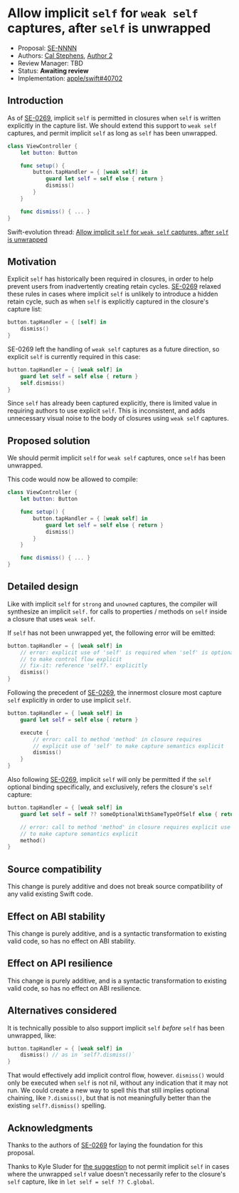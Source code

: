 # Allow implicit `self` for `weak self` captures, after `self` is unwrapped

* Proposal: [SE-NNNN](NNNN-implicit-self-weak-capture.md)
* Authors: [Cal Stephens](https://github.com/swiftdev), [Author 2](https://github.com/swiftdev)
* Review Manager: TBD
* Status: **Awaiting review**
* Implementation: [apple/swift#40702](https://github.com/apple/swift/pull/40702)

## Introduction

As of [SE-0269](https://github.com/apple/swift-evolution/blob/main/proposals/0269-implicit-self-explicit-capture.md), implicit `self` is permitted in closures when `self` is written explicitly in the capture list. We should extend this support to `weak self` captures, and permit implicit `self` as long as `self` has been unwrapped.

```swift
class ViewController {
    let button: Button

    func setup() {
        button.tapHandler = { [weak self] in
            guard let self = self else { return }
            dismiss()
        }
    }

    func dismiss() { ... }
}
```

Swift-evolution thread: [Allow implicit `self` for `weak self` captures, after `self` is unwrapped](https://forums.swift.org/t/allow-implicit-self-for-weak-self-captures-after-self-is-unwrapped/54262)

## Motivation

Explicit `self` has historically been required in closures, in order to help prevent users from inadvertently creating retain cycles. [SE-0269](https://github.com/apple/swift-evolution/blob/main/proposals/0269-implicit-self-explicit-capture.md) relaxed these rules in cases where implicit `self` is unlikely to introduce a hidden retain cycle, such as when `self` is explicitly captured in the closure's capture list:

```swift
button.tapHandler = { [self] in
    dismiss()
}
```

SE-0269 left the handling of `weak self` captures as a future direction, so explicit `self` is currently required in this case:

```swift
button.tapHandler = { [weak self] in
    guard let self = self else { return }
    self.dismiss()
}
```

Since `self` has already been captured explicitly, there is limited value in requiring authors to use explicit `self`. This is inconsistent, and adds unnecessary visual noise to the body of closures using `weak self` captures.

## Proposed solution

We should permit implicit `self` for `weak self` captures, once `self` has been unwrapped.

This code would now be allowed to compile:

```swift
class ViewController {
    let button: Button

    func setup() {
        button.tapHandler = { [weak self] in
            guard let self = self else { return }
            dismiss()
        }
    }

    func dismiss() { ... }
}
```

## Detailed design

Like with implicit `self` for `strong` and `unowned` captures, the compiler will synthesize an implicit `self.` for calls to properties / methods on `self` inside a closure that uses `weak self`.

If `self` has not been unwrapped yet, the following error will be emitted:

```swift
button.tapHandler = { [weak self] in
    // error: explicit use of 'self' is required when 'self' is optional,
    // to make control flow explicit
    // fix-it: reference 'self?.' explicitly
    dismiss()
}
```

Following the precedent of [SE-0269](https://github.com/apple/swift-evolution/blob/main/proposals/0269-implicit-self-explicit-capture.md), the innermost closure most capture `self` explicitly in order to use implicit `self`.

```swift
button.tapHandler = { [weak self] in
    guard let self = self else { return }

    execute {
        // error: call to method 'method' in closure requires 
        // explicit use of 'self' to make capture semantics explicit
        dismiss()
    }
}
```

Also following [SE-0269](https://github.com/apple/swift-evolution/blob/main/proposals/0269-implicit-self-explicit-capture.md), implicit `self` will only be permitted if the `self` optional binding specifically, and exclusively, refers the closure's `self` capture:

```swift
button.tapHandler = { [weak self] in
    guard let self = self ?? someOptionalWithSameTypeOfSelf else { return }

    // error: call to method 'method' in closure requires explicit use of 'self' 
    // to make capture semantics explicit
    method()
}
```

## Source compatibility

This change is purely additive and does not break source compatibility of any valid existing Swift code.

## Effect on ABI stability

This change is purely additive, and is a syntactic transformation to existing valid code, so has no effect on ABI stability.

## Effect on API resilience

This change is purely additive, and is a syntactic transformation to existing valid code, so has no effect on ABI resilience.

## Alternatives considered

It is technically possible to also support implicit `self` _before_ `self` has been unwrapped, like:

```swift
button.tapHandler = { [weak self] in
    dismiss() // as in `self?.dismiss()`
}
```

That would effectively add implicit control flow, however. `dismiss()` would only be executed when `self` is not nil, without any indication that it may not run. We could create a new way to spell this that still implies optional chaining, like `?.dismiss()`, but that is not meaningfully better than the existing `self?.dismiss()` spelling.

## Acknowledgments

Thanks to the authors of [SE-0269](https://github.com/apple/swift-evolution/blob/main/proposals/0269-implicit-self-explicit-capture.md) for laying the foundation for this proposal.

Thanks to Kyle Sluder for [the suggestion](https://forums.swift.org/t/allow-implicit-self-for-weak-self-captures-after-self-is-unwrapped/54262/2) to not permit implicit `self` in cases where the unwrapped `self` value doesn't necessarily refer to the closure's `self` capture, like in `let self = self ?? C.global`.
